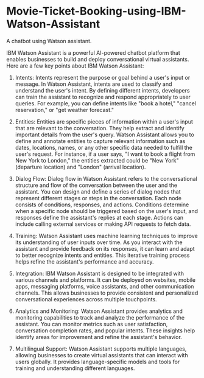 # Movie-Ticket-Booking-using-IBM-Watson-Assistant
A chatbot using Watson assistant.

IBM Watson Assistant is a powerful AI-powered chatbot platform that enables businesses to build and deploy conversational virtual assistants. Here are a few key points about IBM Watson Assistant:

1. Intents: Intents represent the purpose or goal behind a user's input or message. In Watson Assistant, intents are used to classify and understand the user's intent. By defining different intents, developers can train the assistant to recognize and respond appropriately to user queries. For example, you can define intents like "book a hotel," "cancel reservation," or "get weather forecast."

2. Entities: Entities are specific pieces of information within a user's input that are relevant to the conversation. They help extract and identify important details from the user's query. Watson Assistant allows you to define and annotate entities to capture relevant information such as dates, locations, names, or any other specific data needed to fulfill the user's request. For instance, if a user says, "I want to book a flight from New York to London," the entities extracted could be "New York" (departure location) and "London" (arrival location).

3. Dialog Flow: Dialog flow in Watson Assistant refers to the conversational structure and flow of the conversation between the user and the assistant. You can design and define a series of dialog nodes that represent different stages or steps in the conversation. Each node consists of conditions, responses, and actions. Conditions determine when a specific node should be triggered based on the user's input, and responses define the assistant's replies at each stage. Actions can include calling external services or making API requests to fetch data.

4. Training: Watson Assistant uses machine learning techniques to improve its understanding of user inputs over time. As you interact with the assistant and provide feedback on its responses, it can learn and adapt to better recognize intents and entities. This iterative training process helps refine the assistant's performance and accuracy.

5. Integration: IBM Watson Assistant is designed to be integrated with various channels and platforms. It can be deployed on websites, mobile apps, messaging platforms, voice assistants, and other communication channels. This allows businesses to provide consistent and personalized conversational experiences across multiple touchpoints.

6. Analytics and Monitoring: Watson Assistant provides analytics and monitoring capabilities to track and analyze the performance of the assistant. You can monitor metrics such as user satisfaction, conversation completion rates, and popular intents. These insights help identify areas for improvement and refine the assistant's behavior.

7. Multilingual Support: Watson Assistant supports multiple languages, allowing businesses to create virtual assistants that can interact with users globally. It provides language-specific models and tools for training and understanding different languages.
